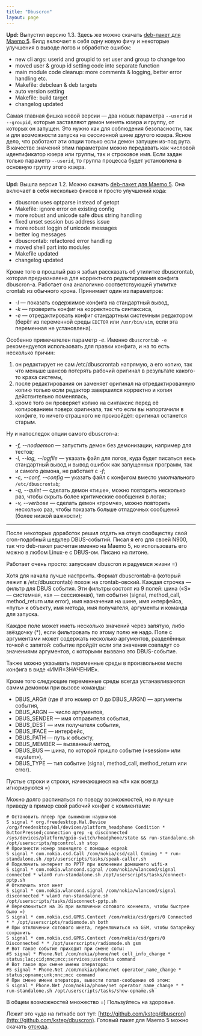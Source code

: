 ```yaml
---
title: "Dbuscron"
layout: page 
---
```

**Upd:** Выпустил версию 1.3. Здесь же можно скачать [deb-пакет для Maemo 5](../../../download/71). Билд включает в себя одну новую фичу и некоторые улучшения в выводе логов и обработке ошибок:

  - new cli args: userid and groupid to set user and group to change too
  - moved user & group id setting code into separate function
  - main module code cleanup: more comments & logging, better error handling etc.
  - Makefile: debclean & deb targets
  - auto version setting
  - Makefile: build target
  - changelog updated

Самая главная фишка новой версии — два новых параметра `--userid` и `--groupid`, которые заставляют демон менять юзера и группу, от которых он запущен. Это нужно как для соблюдения безопасности, так и для возможности запуска на сессионной шине другого юзера. Ясное дело, что работают эти опции только если демон запущен из-под рута. В качестве значений этим параметрам можно передавать как числовой идентификатор юзера или группы, так и строковое имя. Если задан только параметр `--userid`, то группа процесса будет установлена в основную группу этого юзера.

* * *

**Upd:** Вышла версия 1.2. Можно скачать [deb-пакет для Maemo 5](../../../download/70). Она включает в себя несколько фиксов и просто улучшений кода:

  - dbuscron uses optparse instead of getopt
  - Makefile: ignore error on existing config
  - more robust and unicode safe dbus string handling
  - fixed unset session bus address issue
  - more robust loggin of unicode messages
  - better log messages
  - dbuscrontab: refactored error handling
  - moved shell part into modules
  - Makefile updated
  - changelog updated

Кроме того в прошлый раз я забыл рассказать об утилитке dbuscrontab, которая предназнаяена для корректного редактирования конфига dbuscron-а. Работает она аналогично соответствующей утилитке crontab из обычного крона. Принимает один из параметров:

  - _-l_ — показать содержимое конфига на стандартный вывод,
  - _-k_ — проверить конфиг на корректность синтаксиса,
  - _-e_ — отредактировать конфиг стандартным системным редактором (берёт из переменной среды `EDITOR` или `/usr/bin/vim`, если эта переменная не установлена).

Особенно примечателен параметр _-e_. Именно `dbuscrontab -e` рекомендуется использовать для правки конфига, и на то есть несколько причин:

  1. он редактирует не сам /etc/dbuscrontab напрямую, а его копию, так что меньше шансов потерять рабочий оригинал в результате какого-то краха системы,
  2. после редактирования он заменяет оригинал на отредактированную копию только если редактор завершился корректно и копия действительно поменялась,
  3. кроме того он проверяет копию на синтаксис перед её копированием поверх оригинала, так что если вы напортачили в конфиге, то ничего страшного не произойдёт: оригинал останется старым.

Ну и напоследок опции самого dbuscron-а:

  - _-f, --nodaemon_ — запустить демон без демонизации, например для тестов;
  - _-l, --log, --logfile_ — указать файл для логов, куда будет писаться весь стандартный вывод и вывод ошибок как запущенных программ, так и самого демона, не работает с _-f_;
  - _-c, --conf, --config_ — указать файл с конфигом вместо умолчального `/etc/dbuscrontab`;
  - _-q, --quiet_ — сделать демон «тише», можно повторить несколько раз, чтобы скрыть более критические сообщения в логах;
  - _-v, --verbose_ — сделать демон «громче», можно повторить несколько раз, чтобы показать больше отладочных сообщений (более низкой важности);

* * *

После некоторых доработок решил отдать на откуп сообществу свой cron-подобный шедулер DBUS-событий. Писал я его для своей N900, так что deb-пакет расчитан именно на Maemo 5, но использовать его можно в любом Linux-е с DBUS-ом. Писано на питоне.

Работает очень просто: запускаем dbuscron и радуемся жизни =)

Хотя для начала лучше настроить. Формат dbuscrontab-а (который лежит в /etc/dbuscrontab) похож на crontab-овский. Каждая строчка — фильтр для DBUS события. Эти фильтры состоят из 9 полей: шина («S» — системная, «s» — сессионная), тип события (signal, method_call, method_return или error), имя назначения на шине, имя интерфейса, «путь» к объекту, имя метода, имя получателя, аргументы и команда для запуска.

Каждое поле может иметь несколько значений через запятую, либо звёздочку (*), если фильтровать по этому полю не надо. Поле с аргументами может содержать несколько аргументов, разделённых точкой с запятой: событие пройдёт если эти значения совпадут со значениями аргументов, с которыми вызвано это DBUS-событие.

Также можно указывать переменные среды в произвольном месте конфига в виде «ИМЯ=ЗНАЧЕНИЕ».

Кроме того следующие переменные среды всегда устанавливаются самим демоном при вызове команды:

  - DBUS_ARG# (где # это номер от 0 до DBUS_ARGN) — аргументы события,
  - DBUS_ARGN — число аргументов,
  - DBUS_SENDER — имя отправителя события,
  - DBUS_DEST — имя получателя события,
  - DBUS_IFACE — интерфейс,
  - DBUS_PATH — путь к объекту,
  - DBUS_MEMBER — вызванный метод,
  - DBUS_BUS — шина, по которой пришло событие («session» или «system»),
  - DBUS_TYPE — тип событие (signal, method_call, method_return или error).

Пустые строки и строки, начинающиеся на «#» как всегда игнорируются =)

Можно долго распинаться по поводу возможностей, но я лучше приведу в пример свой рабочий конфиг с комментами:
    
    # Остановить плеер при вынимани наушников  
    S signal * org.freedesktop.Hal.Device /org/freedesktop/Hal/devices/platform_headphone Condition * ButtonPressed;connection grep -q disconnected /sys/devices/platform/gpio-switch/headphone/state && run-standalone.sh /opt/userscripts/mpcontrol.sh stop  
    # Произнести номер звонящего с помощью espeak  
    S signal * com.nokia.csd.Call /com/nokia/csd/call Coming * * run-standalone.sh /opt/userscripts/tasks/speak-caller.sh  
    # Подключить интернет по PPTP при включении домашнего wifi-я  
    S signal * com.nokia.wlancond.signal /com/nokia/wlancond/signal connected * wlan0 run-standalone.sh /opt/userscripts/tasks/connect-pptp.sh  
    # Отключить этот инет  
    S signal * com.nokia.wlancond.signal /com/nokia/wlancond/signal disconnected * wlan0 run-standalone.sh /opt/userscripts/tasks/disconnect-pptp.sh  
    # Переключиться на 3G при включении сотового коннекта, чтобы быстрее было =)  
    S signal * com.nokia.csd.GPRS.Context /com/nokia/csd/gprs/0 Connected * * /opt/userscripts/radiomode.sh both  
    # При отключении сотового инета, переключиться на GSM, чтобы батарейку сохранить  
    S signal * com.nokia.csd.GPRS.Context /com/nokia/csd/gprs/0 Disconnected * * /opt/userscripts/radiomode.sh gsm  
    # Вот такое событие приходит при смене соты:  
    #S signal * Phone.Net /com/nokia/phone/net cell_info_change * status;lac;cid;mnc;mcc;services;userdata command  
    # Вот такое при смене имени оператора:  
    #S signal * Phone.Net /com/nokia/phone/net operator_name_change * status;opname;unk;mnc;mcc command  
    # При смене имени оператора, вывести попап-сообщение об этом:  
    S signal * Phone.Net /com/nokia/phone/net operator_name_change * * run-standalone.sh /opt/userscripts/tasks/show-opname.sh

В общем возможностей множество =) Пользуйтесь на здоровье.

Лежит это чудо на гитхабе вот тут: [http://github.com/kstep/dbuscron](http://github.com/kstep/dbuscron). Готовый пакет для Maemo 5 можно скачать [отсюда](../../../download/69).
